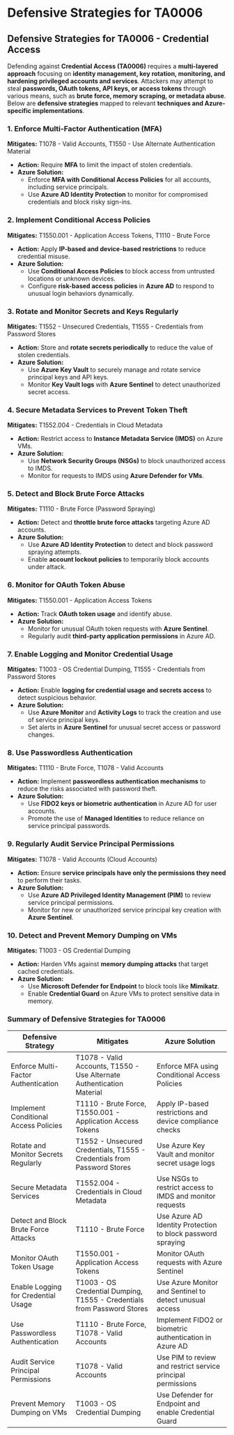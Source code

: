 # Defensive Strategies for TA0006

## **Defensive Strategies for TA0006 - Credential Access**

Defending against **Credential Access (TA0006)** requires a **multi-layered approach** focusing on **identity management, key rotation, monitoring, and hardening privileged accounts and services**. Attackers may attempt to steal **passwords, OAuth tokens, API keys, or access tokens** through various means, such as **brute force, memory scraping, or metadata abuse**. Below are **defensive strategies** mapped to relevant **techniques and Azure-specific implementations**.

### **1. Enforce Multi-Factor Authentication (MFA)**

**Mitigates:** T1078 - Valid Accounts, T1550 - Use Alternate Authentication Material

* **Action:** Require **MFA** to limit the impact of stolen credentials.
* **Azure Solution:**
  * Enforce **MFA with Conditional Access Policies** for all accounts, including service principals.
  * Use **Azure AD Identity Protection** to monitor for compromised credentials and block risky sign-ins.

### **2. Implement Conditional Access Policies**

**Mitigates:** T1550.001 - Application Access Tokens, T1110 - Brute Force

* **Action:** Apply **IP-based and device-based restrictions** to reduce credential misuse.
* **Azure Solution:**
  * Use **Conditional Access Policies** to block access from untrusted locations or unknown devices.
  * Configure **risk-based access policies** in **Azure AD** to respond to unusual login behaviors dynamically.

### **3. Rotate and Monitor Secrets and Keys Regularly**

**Mitigates:** T1552 - Unsecured Credentials, T1555 - Credentials from Password Stores

* **Action:** Store and **rotate secrets periodically** to reduce the value of stolen credentials.
* **Azure Solution:**
  * Use **Azure Key Vault** to securely manage and rotate service principal keys and API keys.
  * Monitor **Key Vault logs** with **Azure Sentinel** to detect unauthorized secret access.

### **4. Secure Metadata Services to Prevent Token Theft**

**Mitigates:** T1552.004 - Credentials in Cloud Metadata

* **Action:** Restrict access to **Instance Metadata Service (IMDS)** on Azure VMs.
* **Azure Solution:**
  * Use **Network Security Groups (NSGs)** to block unauthorized access to IMDS.
  * Monitor for requests to IMDS using **Azure Defender for VMs**.

### **5. Detect and Block Brute Force Attacks**

**Mitigates:** T1110 - Brute Force (Password Spraying)

* **Action:** Detect and **throttle brute force attacks** targeting Azure AD accounts.
* **Azure Solution:**
  * Use **Azure AD Identity Protection** to detect and block password spraying attempts.
  * Enable **account lockout policies** to temporarily block accounts under attack.

### **6. Monitor for OAuth Token Abuse**

**Mitigates:** T1550.001 - Application Access Tokens

* **Action:** Track **OAuth token usage** and identify abuse.
* **Azure Solution:**
  * Monitor for unusual OAuth token requests with **Azure Sentinel**.
  * Regularly audit **third-party application permissions** in Azure AD.

### **7. Enable Logging and Monitor Credential Usage**

**Mitigates:** T1003 - OS Credential Dumping, T1555 - Credentials from Password Stores

* **Action:** Enable **logging for credential usage and secrets access** to detect suspicious behavior.
* **Azure Solution:**
  * Use **Azure Monitor** and **Activity Logs** to track the creation and use of service principal keys.
  * Set alerts in **Azure Sentinel** for unusual secret access or password changes.

### **8. Use Passwordless Authentication**

**Mitigates:** T1110 - Brute Force, T1078 - Valid Accounts

* **Action:** Implement **passwordless authentication mechanisms** to reduce the risks associated with password theft.
* **Azure Solution:**
  * Use **FIDO2 keys or biometric authentication** in Azure AD for user accounts.
  * Promote the use of **Managed Identities** to reduce reliance on service principal passwords.

### **9. Regularly Audit Service Principal Permissions**

**Mitigates:** T1078 - Valid Accounts (Cloud Accounts)

* **Action:** Ensure **service principals have only the permissions they need** to perform their tasks.
* **Azure Solution:**
  * Use **Azure AD Privileged Identity Management (PIM)** to review service principal permissions.
  * Monitor for new or unauthorized service principal key creation with **Azure Sentinel**.

### **10. Detect and Prevent Memory Dumping on VMs**

**Mitigates:** T1003 - OS Credential Dumping

* **Action:** Harden VMs against **memory dumping attacks** that target cached credentials.
* **Azure Solution:**
  * Use **Microsoft Defender for Endpoint** to block tools like **Mimikatz**.
  * Enable **Credential Guard** on Azure VMs to protect sensitive data in memory.

### **Summary of Defensive Strategies for TA0006**

| **Defensive Strategy**                | **Mitigates**                                                           | **Azure Solution**                                           |
| ------------------------------------- | ----------------------------------------------------------------------- | ------------------------------------------------------------ |
| Enforce Multi-Factor Authentication   | T1078 - Valid Accounts, T1550 - Use Alternate Authentication Material   | Enforce MFA using Conditional Access Policies                |
| Implement Conditional Access Policies | T1110 - Brute Force, T1550.001 - Application Access Tokens              | Apply IP-based restrictions and device compliance checks     |
| Rotate and Monitor Secrets Regularly  | T1552 - Unsecured Credentials, T1555 - Credentials from Password Stores | Use Azure Key Vault and monitor secret usage logs            |
| Secure Metadata Services              | T1552.004 - Credentials in Cloud Metadata                               | Use NSGs to restrict access to IMDS and monitor requests     |
| Detect and Block Brute Force Attacks  | T1110 - Brute Force                                                     | Use Azure AD Identity Protection to block password spraying  |
| Monitor OAuth Token Usage             | T1550.001 - Application Access Tokens                                   | Monitor OAuth requests with Azure Sentinel                   |
| Enable Logging for Credential Usage   | T1003 - OS Credential Dumping, T1555 - Credentials from Password Stores | Use Azure Monitor and Sentinel to detect unusual access      |
| Use Passwordless Authentication       | T1110 - Brute Force, T1078 - Valid Accounts                             | Implement FIDO2 or biometric authentication in Azure AD      |
| Audit Service Principal Permissions   | T1078 - Valid Accounts                                                  | Use PIM to review and restrict service principal permissions |
| Prevent Memory Dumping on VMs         | T1003 - OS Credential Dumping                                           | Use Defender for Endpoint and enable Credential Guard        |
